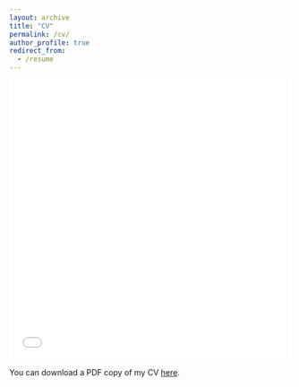 ```yaml
---
layout: archive
title: "CV"
permalink: /cv/
author_profile: true
redirect_from:
  - /resume
---
```


<iframe src="/files/cv_jfeng-1.pdf" width="100%" height="500" frameborder="no" border="0" marginwidth="0" marginheight="0"></iframe>

You can download a PDF copy of my CV [here](/files/cv_jfeng-1.pdf).
